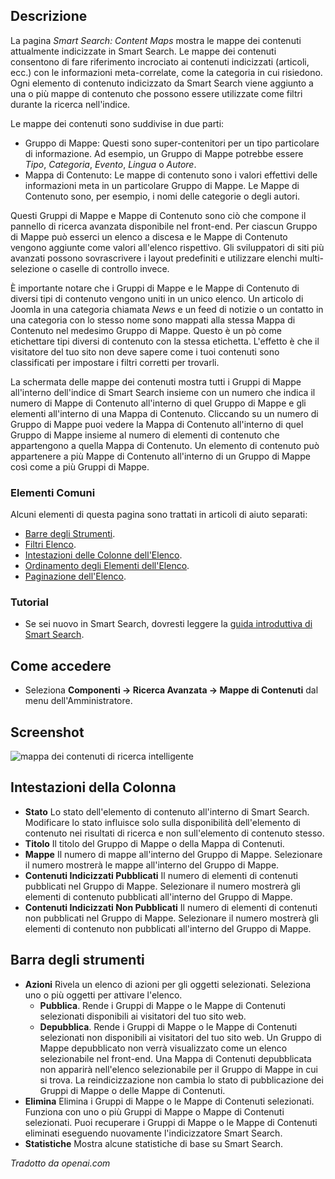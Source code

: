 <!-- Filename: Help4.x:Smart_Search:_Content_Maps / Display title: Ricerca Intelligente: Mappe dei Contenuti  -->

## Descrizione

La pagina *Smart Search: Content Maps* mostra le mappe dei contenuti attualmente indicizzate
in Smart Search. Le mappe dei contenuti consentono di fare riferimento incrociato ai
contenuti indicizzati (articoli, ecc.) con le informazioni meta-correlate, come la categoria
in cui risiedono. Ogni elemento di contenuto indicizzato da Smart Search viene
aggiunto a una o più mappe di contenuto che possono essere utilizzate come filtri durante
la ricerca nell'indice.

Le mappe dei contenuti sono suddivise in due parti:

- Gruppo di Mappe: Questi sono super-contenitori per un tipo particolare di
  informazione. Ad esempio, un Gruppo di Mappe potrebbe essere *Tipo*, *Categoria*,
  *Evento*, *Lingua* o *Autore*.
- Mappa di Contenuto: Le mappe di contenuto sono i valori effettivi delle
  informazioni meta in un particolare Gruppo di Mappe. Le Mappe di Contenuto sono, per
  esempio, i nomi delle categorie o degli autori.

Questi Gruppi di Mappe e Mappe di Contenuto sono ciò che compone il pannello di ricerca
avanzata disponibile nel front-end. Per ciascun Gruppo di Mappe può esserci un elenco
a discesa e le Mappe di Contenuto vengono aggiunte come valori all'elenco
rispettivo. Gli sviluppatori di siti più avanzati possono sovrascrivere i layout predefiniti
e utilizzare elenchi multi-selezione o caselle di controllo invece.

È importante notare che i Gruppi di Mappe e le Mappe di Contenuto di diversi
tipi di contenuto vengono uniti in un unico elenco. Un articolo di Joomla in una
categoria chiamata *News* e un feed di notizie o un contatto in una categoria con lo
stesso nome sono mappati alla stessa Mappa di Contenuto nel medesimo Gruppo di Mappe.
Questo è un pò come etichettare tipi diversi di contenuto con la stessa etichetta.
L'effetto è che il visitatore del tuo sito non deve sapere come i tuoi
contenuti sono classificati per impostare i filtri corretti per trovarli.

La schermata delle mappe dei contenuti mostra tutti i Gruppi di Mappe all'interno dell'indice
di Smart Search insieme con un numero che indica il numero di Mappe di Contenuto
all'interno di quel Gruppo di Mappe e gli elementi all'interno di una Mappa di Contenuto.
Cliccando su un numero di Gruppo di Mappe puoi vedere la Mappa di Contenuto all'interno
di quel Gruppo di Mappe insieme al numero di elementi di contenuto che
appartengono a quella Mappa di Contenuto. Un elemento di contenuto può appartenere
a più Mappe di Contenuto all'interno di un Gruppo di Mappe così come a più Gruppi di Mappe.

### Elementi Comuni

Alcuni elementi di questa pagina sono trattati in articoli di aiuto separati:

* [Barre degli Strumenti](jdocmanual?article=help/common-elements/toolbars).
* [Filtri Elenco](jdocmanual?article=help/common-elements/list-filters).
* [Intestazioni delle Colonne dell'Elenco](jdocmanual?article=help/common-elements/list-column-headers).
* [Ordinamento degli Elementi dell'Elenco](jdocmanual?article=help/common-elements/list-ordering).
* [Paginazione dell'Elenco](jdocmanual?article=help/common-elements/list-pagination).

### Tutorial

* Se sei nuovo in Smart Search, dovresti leggere la [guida introduttiva
  di Smart Search](https://docs.joomla.org/Smart_Search_quickstart_guide).

## Come accedere

- Seleziona **Componenti → Ricerca Avanzata → Mappe di Contenuti** dal 
  menu dell'Amministratore.

## Screenshot

![mappa dei contenuti di ricerca intelligente](../../../it/images/smart-search/smart-search-content-maps.png)

## Intestazioni della Colonna

- **Stato** Lo stato dell'elemento di contenuto all'interno di Smart Search. Modificare lo stato influisce solo sulla disponibilità dell'elemento di contenuto nei risultati di ricerca e non sull'elemento di contenuto stesso.
- **Titolo** Il titolo del Gruppo di Mappe o della Mappa di Contenuti.
- **Mappe** Il numero di mappe all'interno del Gruppo di Mappe. Selezionare il numero mostrerà le mappe all'interno del Gruppo di Mappe.
- **Contenuti Indicizzati Pubblicati** Il numero di elementi di contenuti pubblicati nel Gruppo di Mappe. Selezionare il numero mostrerà gli elementi di contenuto pubblicati all'interno del Gruppo di Mappe.
- **Contenuti Indicizzati Non Pubblicati** Il numero di elementi di contenuti non pubblicati nel Gruppo di Mappe. Selezionare il numero mostrerà gli elementi di contenuto non pubblicati all'interno del Gruppo di Mappe.

## Barra degli strumenti

- **Azioni** Rivela un elenco di azioni per gli oggetti selezionati. Seleziona
  uno o più oggetti per attivare l'elenco.
  - **Pubblica**. Rende i Gruppi di Mappe o le Mappe di Contenuti selezionati disponibili
    ai visitatori del tuo sito web.
  - **Depubblica**. Rende i Gruppi di Mappe o le Mappe di Contenuti selezionati
    non disponibili ai visitatori del tuo sito web. Un Gruppo di Mappe depubblicato
    non verrà visualizzato come un elenco selezionabile nel front-end. Una Mappa di Contenuti depubblicata non apparirà nell'elenco selezionabile per il Gruppo di Mappe in cui si trova. La reindicizzazione non cambia lo stato di pubblicazione
    dei Gruppi di Mappe o delle Mappe di Contenuti.
- **Elimina** Elimina i Gruppi di Mappe o le Mappe di Contenuti selezionati. Funziona
  con uno o più Gruppi di Mappe o Mappe di Contenuti selezionati. Puoi
  recuperare i Gruppi di Mappe o le Mappe di Contenuti eliminati eseguendo nuovamente l'indicizzatore Smart Search.
- **Statistiche** Mostra alcune statistiche di base su Smart Search.

*Tradotto da openai.com*

